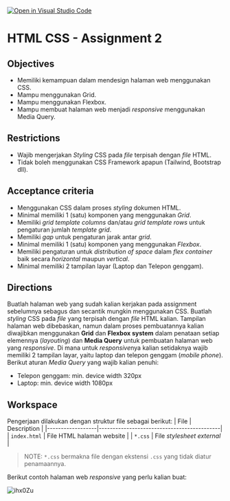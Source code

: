 [![Open in Visual Studio Code](https://classroom.github.com/assets/open-in-vscode-718a45dd9cf7e7f842a935f5ebbe5719a5e09af4491e668f4dbf3b35d5cca122.svg)](https://classroom.github.com/online_ide?assignment_repo_id=11696994&assignment_repo_type=AssignmentRepo)
# **HTML CSS - Assignment 2**

## Objectives
* Memiliki kemampuan dalam mendesign halaman web menggunakan CSS.
* Mampu menggunakan Grid.
* Mampu menggunakan Flexbox.
* Mampu membuat halaman web menjadi *responsive* menggunakan Media Query.

## Restrictions
* Wajib mengerjakan _Styling_ CSS pada _file_ terpisah dengan _file_ HTML.
* Tidak boleh menggunakan CSS Framework apapun (Tailwind, Bootstrap dll).

## Acceptance criteria
* Menggunakan CSS dalam proses _styling_ dokumen HTML. 
* Minimal memiliki 1 (satu) komponen yang menggunakan _Grid_.
* Memiliki _grid template columns_ dan/atau _grid template rows_ untuk pengaturan jumlah _template grid_.
* Memiliki _gap_ untuk pengaturan jarak antar _grid_.
* Minimal memiliki 1 (satu) komponen yang menggunakan _Flexbox_.
* Memiliki pengaturan untuk _distribution of space_ dalam _flex container_ baik secara _horizontal_ maupun _vertical_.
* Minimal memiliki 2 tampilan layar (Laptop dan Telepon genggam).

## Directions
Buatlah halaman web yang sudah kalian kerjakan pada assignment sebelumnya sebagus dan secantik mungkin menggunakan CSS. Buatlah _styling_ CSS pada _file_ yang terpisah dengan _file_ HTML kalian. Tampilan halaman web dibebaskan, namun dalam proses pembuatannya kalian diwajibkan menggunakan **Grid** dan **Flexbox system** dalam penataan setiap elemennya (_layouting_) dan **Media Query** untuk pembuatan halaman web yang *responsive*. Di mana untuk *responsive*nya kalian setidaknya wajib memiliki 2 tampilan layar, yaitu laptop dan telepon genggam (_mobile phone_). Berikut aturan _Media Query_ yang wajib kalian penuhi:
* Telepon genggam: min. device width 320px
* Laptop: min. device width 1080px

## Workspace
Pengerjaan dilakukan dengan struktur file sebagai berikut:
| File             | Description                                |
|------------------|--------------------------------------------|
| `index.html`     | File HTML halaman website                  |
| `*.css`          | File *stylesheet external*                 |


> NOTE: `*.css` bermakna file dengan ekstensi `.css` yang tidak diatur penamaannya.

Berikut contoh halaman web *responsive* yang perlu kalian buat:

![ihx0Zu](https://static.wixstatic.com/media/c723c1_49762c72a0244486ab594a077e398594~mv2.gif)



